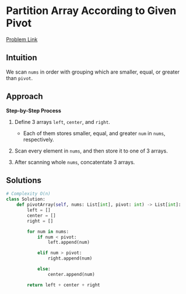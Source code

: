 **Partition Array According to Given Pivot**
=
[Problem Link](https://leetcode.com/problems/partition-array-according-to-given-pivot/description)

## Intuition
We scan `nums` in order with grouping which are smaller, equal, or greater than `pivot`. 

## Approach
**Step-by-Step Process**

1. Define 3 arrays `left`, `center`, and `right`.
    - Each of them stores smaller, equal, and greater `num` in `nums`, respectively.
  
2. Scan every element in `nums`, and then store it to one of 3 arrays.

3. After scanning whole `nums`, concatentate 3 arrays.

## Solutions
```python
# Complexity O(n)
class Solution:
    def pivotArray(self, nums: List[int], pivot: int) -> List[int]:
        left = []
        center = []
        right = []

        for num in nums:
            if num < pivot:
                left.append(num)

            elif num > pivot:
                right.append(num)

            else:
                center.append(num)

        return left + center + right
